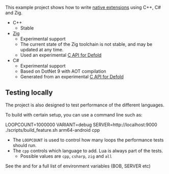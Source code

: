 This example project shows how to write [native extensions](https://defold.com/manuals/extensions/) using C++, C# and Zig.

* C++
  * Stable
* [Zig](https://ziglang.org)
  * Experimental support
  * The current state of the Zig toolchain is not stable, and may be updated at any time.
  * Used an experimental [C API for Defold](https://github.com/defold/defold/blob/dev/engine/extension/src/dmsdk/extension/extension.h)
* C#
  * Experimental support
  * Based on DotNet 9 with AOT compilation
  * Generated from an experimental [C API for Defold](https://github.com/defold/defold/blob/dev/engine/extension/src/dmsdk/extension/extension.h)


## Testing locally

The project is also designed to test performance of the different languages.

To build with certain setup, you can use a command line such as:

  LOOPCOUNT=1000000 VARIANT=debug SERVER=http://localhost:9000 ./scripts/build_feature.sh arm64-android cpp

* The `LOOPCOUNT` is used to control how many loops the performance tests should run.
* The `cpp` controls which language to add. Lua is always part of the tests.
  * Possible values are `cpp`, `csharp`, `zig` and `all`

See the [](./scripts/build_feature.sh) and [](./scripts/common.sh) for a full list of environment variables (BOB, SERVER etc)
